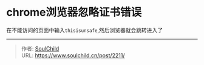 # chrome浏览器忽略证书错误

<!--more-->
在不能访问的页面中输入`thisisunsafe`,然后浏览器就会跳转进入了


---

> 作者: [SoulChild](https://www.soulchild.cn)  
> URL: https://www.soulchild.cn/post/2211/  

